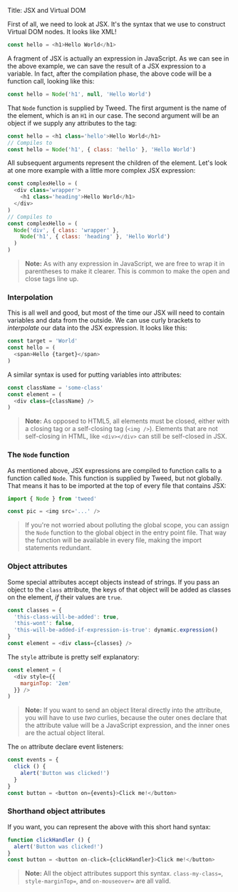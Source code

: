 Title: JSX and Virtual DOM

First of all, we need to look at JSX. It's the syntax that we use to construct Virtual DOM
nodes. It looks like XML!

```javascript
const hello = <h1>Hello World</h1>
```

A fragment of JSX is actually an expression in JavaScript. As we can see in the above
example, we can save the result of a JSX expression to a variable. In fact, after the
compilation phase, the above code will be a function call, looking like this:

```javascript
const hello = Node('h1', null, 'Hello World')
```

That `Node` function is supplied by Tweed. The first argument is the name of the element,
which is an `H1` in our case. The second argument will be an object if we supply any
attributes to the tag:

```javascript
const hello = <h1 class='hello'>Hello World</h1>
// Compiles to
const hello = Node('h1', { class: 'hello' }, 'Hello World')
```

All subsequent arguments represent the children of the element. Let's look at one more
example with a little more complex JSX expression:

```javascript
const complexHello = (
  <div class='wrapper'>
    <h1 class='heading'>Hello World</h1>
  </div>
)
// Compiles to
const complexHello = (
  Node('div', { class: 'wrapper' },
    Node('h1', { class: 'heading' }, 'Hello World')
  )
)
```

> **Note:** As with any expression in JavaScript, we are free to wrap it in parentheses to
> make it clearer. This is common to make the open and close tags line up.

### Interpolation
This is all well and good, but most of the time our JSX will need to contain variables and
data from the outside. We can use curly brackets to _interpolate_ our data into the JSX
expression. It looks like this:

```javascript
const target = 'World'
const hello = (
  <span>Hello {target}</span>
)
```

A similar syntax is used for putting variables into attributes:

```javascript
const className = 'some-class'
const element = (
  <div class={className} />
)
```

> **Note:** As opposed to HTML5, all elements must be closed, either with a closing tag or
> a self-closing tag (`<img />`). Elements that are not self-closing in HTML, like
> `<div></div>` can still be self-closed in JSX.

### The `Node` function
As mentioned above, JSX expressions are compiled to function calls to a function called
`Node`. This function is supplied by Tweed, but not globally. That means it has to be
imported at the top of every file that contains JSX:

```javascript
import { Node } from 'tweed'

const pic = <img src='...' />
```

> If you're not worried about polluting the global scope, you can assign the `Node`
> function to the global object in the entry point file. That way the function will be
> available in every file, making the import statements redundant.

### Object attributes
Some special attributes accept objects instead of strings. If you pass an object to the
`class` attribute, the keys of that object will be added as classes on the element, _if_
their values are `true`.

```javascript
const classes = {
  'this-class-will-be-added': true,
  'this-wont': false,
  'this-will-be-added-if-expression-is-true': dynamic.expression()
}
const element = <div class={classes} />
```

The `style` attribute is pretty self explanatory:

```javascript
const element = (
  <div style={{
    marginTop: '2em'
  }} />
)
```

> **Note:** If you want to send an object literal directly into the attribute, you will
> have to use _two_ curlies, because the outer ones declare that the attribute value will
> be a JavaScript expression, and the inner ones are the actual object literal.

The `on` attribute declare event listeners:

```javascript
const events = {
  click () {
    alert('Button was clicked!')
  }
}
const button = <button on={events}>Click me!</button>
```

### Shorthand object attributes
If you want, you can represent the above with this short hand syntax:

```javascript
function clickHandler () {
  alert('Button was clicked!')
}
const button = <button on-click={clickHandler}>Click me!</button>
```

> **Note:** All the object attributes support this syntax. `class-my-class=`,
> `style-marginTop=`, and `on-mouseover=` are all valid.

